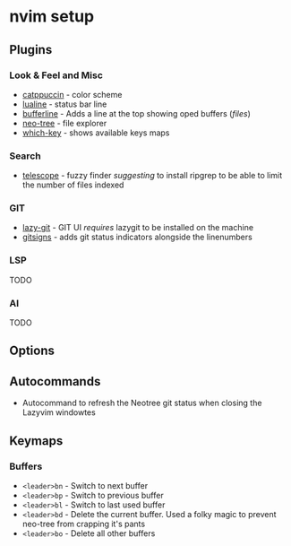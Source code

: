 # nvim setup

## Plugins
### Look & Feel and Misc
- [catppuccin](https://github.com/catppuccin/nvim) - color scheme
- [lualine](https://github.com/nvim-lualine/lualine.nvim) - status bar line 
- [bufferline](https://github.com/akinsho/bufferline.nvim) - Adds a line at the top showing oped buffers (_files_)
- [neo-tree](https://github.com/nvim-neo-tree/neo-tree.nvim) - file explorer
- [which-key](https://github.com/folke/which-key.nvim) - shows available keys maps


### Search
- [telescope](https://github.com/nvim-telescope/telescope.nvim) - fuzzy finder _suggesting_ to install ripgrep to be able to limit the number of files indexed

### GIT
- [lazy-git](https://github.com/kdheepak/lazygit.nvim) - GIT UI *requires* lazygit to be installed on the machine
- [gitsigns](https://github.com/lewis6991/gitsigns.nvim) - adds git status indicators alongside the linenumbers

### LSP
TODO

### AI
TODO

## Options

## Autocommands
- Autocommand to refresh the Neotree git status when closing the Lazyvim windowtes

## Keymaps
### Buffers
- `<leader>bn` - Switch to next buffer
- `<leader>bp` - Switch to previous buffer
- `<leader>bl` - Switch to last used buffer
- `<leader>bd` - Delete the current buffer. Used a folky magic to prevent neo-tree from crapping it's pants
- `<leader>bo` - Delete all other buffers
